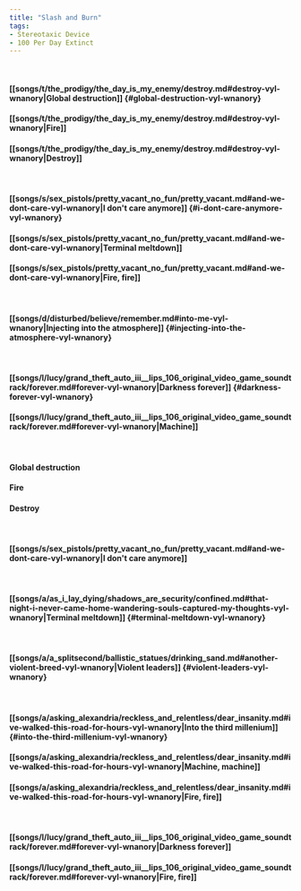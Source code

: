 ```yaml
---
title: "Slash and Burn"
tags:
- Stereotaxic Device
- 100 Per Day Extinct
---
```

&nbsp;
#### [[songs/t/the_prodigy/the_day_is_my_enemy/destroy.md#destroy-vyl-wnanory|Global destruction]] {#global-destruction-vyl-wnanory}
#### [[songs/t/the_prodigy/the_day_is_my_enemy/destroy.md#destroy-vyl-wnanory|Fire]]
#### [[songs/t/the_prodigy/the_day_is_my_enemy/destroy.md#destroy-vyl-wnanory|Destroy]]
&nbsp;
#### [[songs/s/sex_pistols/pretty_vacant_no_fun/pretty_vacant.md#and-we-dont-care-vyl-wnanory|I don't care anymore]] {#i-dont-care-anymore-vyl-wnanory}
#### [[songs/s/sex_pistols/pretty_vacant_no_fun/pretty_vacant.md#and-we-dont-care-vyl-wnanory|Terminal meltdown]]
#### [[songs/s/sex_pistols/pretty_vacant_no_fun/pretty_vacant.md#and-we-dont-care-vyl-wnanory|Fire, fire]]
&nbsp;
#### [[songs/d/disturbed/believe/remember.md#into-me-vyl-wnanory|Injecting into the atmosphere]] {#injecting-into-the-atmosphere-vyl-wnanory}
&nbsp;
#### [[songs/l/lucy/grand_theft_auto_iii__lips_106_original_video_game_soundtrack/forever.md#forever-vyl-wnanory|Darkness forever]] {#darkness-forever-vyl-wnanory}
#### [[songs/l/lucy/grand_theft_auto_iii__lips_106_original_video_game_soundtrack/forever.md#forever-vyl-wnanory|Machine]]
&nbsp;
#### Global destruction
#### Fire
#### Destroy
&nbsp;
#### [[songs/s/sex_pistols/pretty_vacant_no_fun/pretty_vacant.md#and-we-dont-care-vyl-wnanory|I don't care anymore]]
&nbsp;
#### [[songs/a/as_i_lay_dying/shadows_are_security/confined.md#that-night-i-never-came-home-wandering-souls-captured-my-thoughts-vyl-wnanory|Terminal meltdown]] {#terminal-meltdown-vyl-wnanory}
&nbsp;
#### [[songs/a/a_splitsecond/ballistic_statues/drinking_sand.md#another-violent-breed-vyl-wnanory|Violent leaders]] {#violent-leaders-vyl-wnanory}
&nbsp;
#### [[songs/a/asking_alexandria/reckless_and_relentless/dear_insanity.md#ive-walked-this-road-for-hours-vyl-wnanory|Into the third millenium]] {#into-the-third-millenium-vyl-wnanory}
#### [[songs/a/asking_alexandria/reckless_and_relentless/dear_insanity.md#ive-walked-this-road-for-hours-vyl-wnanory|Machine, machine]]
#### [[songs/a/asking_alexandria/reckless_and_relentless/dear_insanity.md#ive-walked-this-road-for-hours-vyl-wnanory|Fire, fire]]
&nbsp;
#### [[songs/l/lucy/grand_theft_auto_iii__lips_106_original_video_game_soundtrack/forever.md#forever-vyl-wnanory|Darkness forever]]
#### [[songs/l/lucy/grand_theft_auto_iii__lips_106_original_video_game_soundtrack/forever.md#forever-vyl-wnanory|Fire, fire]]
